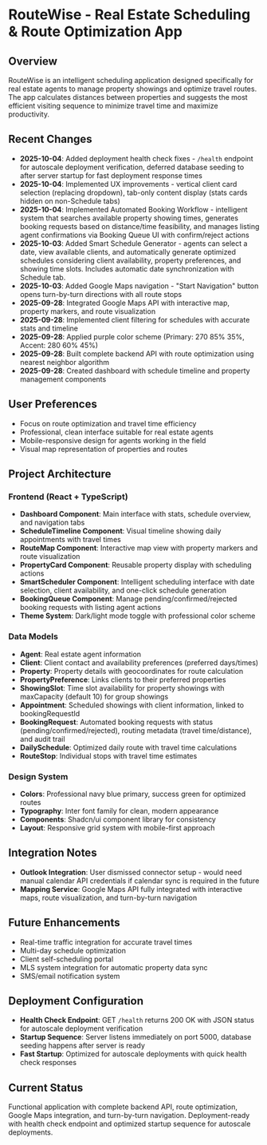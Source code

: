 # RouteWise - Real Estate Scheduling & Route Optimization App

## Overview
RouteWise is an intelligent scheduling application designed specifically for real estate agents to manage property showings and optimize travel routes. The app calculates distances between properties and suggests the most efficient visiting sequence to minimize travel time and maximize productivity.

## Recent Changes
- **2025-10-04**: Added deployment health check fixes - `/health` endpoint for autoscale deployment verification, deferred database seeding to after server startup for fast deployment response times
- **2025-10-04**: Implemented UX improvements - vertical client card selection (replacing dropdown), tab-only content display (stats cards hidden on non-Schedule tabs)
- **2025-10-04**: Implemented Automated Booking Workflow - intelligent system that searches available property showing times, generates booking requests based on distance/time feasibility, and manages listing agent confirmations via Booking Queue UI with confirm/reject actions
- **2025-10-03**: Added Smart Schedule Generator - agents can select a date, view available clients, and automatically generate optimized schedules considering client availability, property preferences, and showing time slots. Includes automatic date synchronization with Schedule tab.
- **2025-10-03**: Added Google Maps navigation - "Start Navigation" button opens turn-by-turn directions with all route stops
- **2025-09-28**: Integrated Google Maps API with interactive map, property markers, and route visualization
- **2025-09-28**: Implemented client filtering for schedules with accurate stats and timeline
- **2025-09-28**: Applied purple color scheme (Primary: 270 85% 35%, Accent: 280 60% 45%)
- **2025-09-28**: Built complete backend API with route optimization using nearest neighbor algorithm
- **2025-09-28**: Created dashboard with schedule timeline and property management components

## User Preferences
- Focus on route optimization and travel time efficiency
- Professional, clean interface suitable for real estate agents
- Mobile-responsive design for agents working in the field
- Visual map representation of properties and routes

## Project Architecture
### Frontend (React + TypeScript)
- **Dashboard Component**: Main interface with stats, schedule overview, and navigation tabs
- **ScheduleTimeline Component**: Visual timeline showing daily appointments with travel times
- **RouteMap Component**: Interactive map view with property markers and route visualization
- **PropertyCard Component**: Reusable property display with scheduling actions
- **SmartScheduler Component**: Intelligent scheduling interface with date selection, client availability, and one-click schedule generation
- **BookingQueue Component**: Manage pending/confirmed/rejected booking requests with listing agent actions
- **Theme System**: Dark/light mode toggle with professional color scheme

### Data Models
- **Agent**: Real estate agent information
- **Client**: Client contact and availability preferences (preferred days/times)
- **Property**: Property details with geocoordinates for route calculation
- **PropertyPreference**: Links clients to their preferred properties
- **ShowingSlot**: Time slot availability for property showings with maxCapacity (default 10) for group showings
- **Appointment**: Scheduled showings with client information, linked to bookingRequestId
- **BookingRequest**: Automated booking requests with status (pending/confirmed/rejected), routing metadata (travel time/distance), and audit trail
- **DailySchedule**: Optimized daily route with travel time calculations
- **RouteStop**: Individual stops with travel time estimates

### Design System
- **Colors**: Professional navy blue primary, success green for optimized routes
- **Typography**: Inter font family for clean, modern appearance
- **Components**: Shadcn/ui component library for consistency
- **Layout**: Responsive grid system with mobile-first approach

## Integration Notes
- **Outlook Integration**: User dismissed connector setup - would need manual calendar API credentials if calendar sync is required in the future
- **Mapping Service**: Google Maps API fully integrated with interactive maps, route visualization, and turn-by-turn navigation

## Future Enhancements
- Real-time traffic integration for accurate travel times
- Multi-day schedule optimization
- Client self-scheduling portal
- MLS system integration for automatic property data sync
- SMS/email notification system

## Deployment Configuration
- **Health Check Endpoint**: GET `/health` returns 200 OK with JSON status for autoscale deployment verification
- **Startup Sequence**: Server listens immediately on port 5000, database seeding happens after server is ready
- **Fast Startup**: Optimized for autoscale deployments with quick health check responses

## Current Status
Functional application with complete backend API, route optimization, Google Maps integration, and turn-by-turn navigation. Deployment-ready with health check endpoint and optimized startup sequence for autoscale deployments.